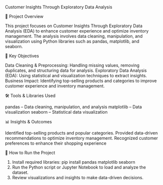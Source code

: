 Customer Insights Through Exploratory Data Analysis

📌 Project Overview

This project focuses on Customer Insights Through Exploratory Data Analysis (EDA) to enhance customer experience and optimize inventory management. The analysis involves data cleaning, manipulation, and visualization using Python libraries such as pandas, matplotlib, and seaborn.

🚀 Key Objectives

Data Cleaning & Preprocessing: Handling missing values, removing duplicates, and structuring data for analysis.
Exploratory Data Analysis (EDA): Using statistical and visualization techniques to extract insights.
Business Impact: Identifying top-selling products and categories to improve customer experience and inventory management.

🛠️ Tools & Libraries Used

pandas – Data cleaning, manipulation, and analysis
matplotlib – Data visualization
seaborn – Statistical data visualization

📊 Insights & Outcomes

Identified top-selling products and popular categories.
Provided data-driven recommendations to optimize inventory management.
Recognized customer preferences to enhance their shopping experience

📂 How to Run the Project

1. Install required libraries:
   pip install pandas matplotlib seaborn
2. Run the Python script or Jupyter Notebook to load and analyze the dataset.
3. Review visualizations and insights to make data-driven decisions.
